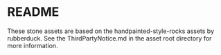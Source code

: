 # README

These stone assets are based on the handpainted-style-rocks assets by rubberduck. See the ThirdPartyNotice.md in the asset root directory for more information.
